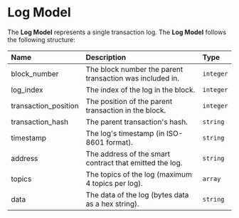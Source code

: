 # Log Model

The **Log Model** represents a single transaction log. The **Log Model** follows the following structure:

| Name                 | Description                                              | Type      |
| :------------------- | :------------------------------------------------------- | :-------- |
| block_number         | The block number the parent transaction was included in. | `integer` |
| log_index            | The index of the log in the block.                       | `integer` |
| transaction_position | The position of the parent transaction in the block.     | `integer` |
| transaction_hash     | The parent transaction's hash.                           | `string`  |
| timestamp            | The log's timestamp (in ISO-8601 format).                | `string`  |
| address              | The address of the smart contract that emitted the log.  | `string`  |
| topics               | The topics of the log (maximum 4 topics per log).        | `array`   |
| data                 | The data of the log (bytes data as a hex string).        | `string`  |

